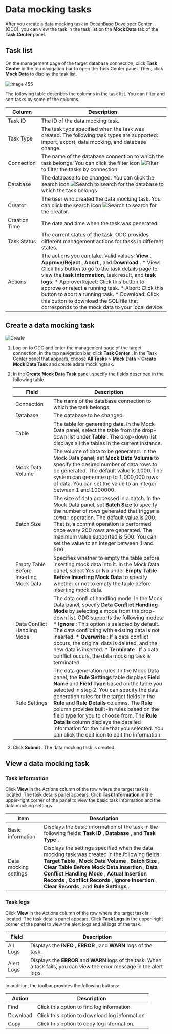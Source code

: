 Data mocking tasks 
=======================================

After you create a data mocking task in OceanBase Developer Center (ODC), you can view the task in the task list on the **Mock Data** tab of the **Task Center** panel. 

Task list 
------------------------------

On the management page of the target database connection, click **Task Center** in the top navigation bar to open the Task Center panel. Then, click **Mock Data** to display the task list.

![Image 455](https://help-static-aliyun-doc.aliyuncs.com/assets/img/en-US/2211291561/p263390.png)

The following table describes the columns in the task list. You can filter and sort tasks by some of the columns.


|    Column     |                                                                                                                                                                                                                                                                                                                                                             Description                                                                                                                                                                                                                                                                                                                                                              |
|---------------|--------------------------------------------------------------------------------------------------------------------------------------------------------------------------------------------------------------------------------------------------------------------------------------------------------------------------------------------------------------------------------------------------------------------------------------------------------------------------------------------------------------------------------------------------------------------------------------------------------------------------------------------------------------------------------------------------------------------------------------|
| Task ID       | The ID of the data mocking task.                                                                                                                                                                                                                                                                                                                                                                                                                                                                                                                                                                                                                                                                                                     |
| Task Type     | The task type specified when the task was created. The following task types are supported: import, export, data mocking, and database change.                                                                                                                                                                                                                                                                                                                                                                                                                                                                                                                                                                                        |
| Connection    | The name of the database connection to which the task belongs.  You can click the filter icon ![Filter](https://help-static-aliyun-doc.aliyuncs.com/assets/img/en-US/8487860461/p352180.jpg) to filter the tasks by connection.                                                                                                                                                                                                                                                                                                                                                                                                                                                                                      |
| Database      | The database to be changed.  You can click the search icon ![Search](https://help-static-aliyun-doc.aliyuncs.com/assets/img/en-US/1036511561/p416691.jpg) to search for the database to which the task belongs.                                                                                                                                                                                                                                                                                                                                                                                                                                                                                                      |
| Creator       | The user who created the data mocking task.  You can click the search icon ![Search](https://help-static-aliyun-doc.aliyuncs.com/assets/img/en-US/1036511561/p416691.jpg) to search for the creator.                                                                                                                                                                                                                                                                                                                                                                                                                                                                                                                 |
| Creation Time | The date and time when the task was generated.                                                                                                                                                                                                                                                                                                                                                                                                                                                                                                                                                                                                                                                                                       |
| Task Status   | The current status of the task. ODC provides different management actions for tasks in different states.                                                                                                                                                                                                                                                                                                                                                                                                                                                                                                                                                                                                                             |
| Actions       | The actions you can take. Valid values: **View** , **Approve/Reject** , **Abort** , and **Download** .  * View: Click this button to go to the task details page to view the **task information**, task result, and **task logs**.   * Approve/Reject: Click this button to approve or reject a running task.   * Abort: Click this button to abort a running task.   * Download: Click this button to download the SQL file that corresponds to the mock data to your local device.    |



Create a data mocking task 
-----------------------------------------------

![Create](https://help-static-aliyun-doc.aliyuncs.com/assets/img/en-US/2211291561/p416187.png)

1. Log on to ODC and enter the management page of the target connection. In the top navigation bar, click **Task Center** . In the Task Center panel that appears, choose **All Tasks** \> **Mock Data** \> **Create Mock Data Task** and create adata mockingtask.

   

2. In the **Create Mock Data Task** panel, specify the fields described in the following table. 

   

   |                 Field                  |                                                                                                                                                                                                                                                                                                                    Description                                                                                                                                                                                                                                                                                                                     |
   |----------------------------------------|----------------------------------------------------------------------------------------------------------------------------------------------------------------------------------------------------------------------------------------------------------------------------------------------------------------------------------------------------------------------------------------------------------------------------------------------------------------------------------------------------------------------------------------------------------------------------------------------------------------------------------------------------|
   | Connection                             | The name of the database connection to which the task belongs.                                                                                                                                                                                                                                                                                                                                                                                                                                                                                                                                                                                     |
   | Database                               | The database to be changed.                                                                                                                                                                                                                                                                                                                                                                                                                                                                                                                                                                                                                        |
   | Table                                  | The table for generating data.  In the Mock Data panel, select the table from the drop-down list under **Table** . The drop-down list displays all the tables in the current instance.                                                                                                                                                                                                                                                                                                                                                                                                                                             |
   | Mock Data Volume                       | The volume of data to be generated.  In the Mock Data panel, set **Mock Data Volume** to specify the desired number of data rows to be generated. The default value is 1000. The system can generate up to 1,000,000 rows of data. You can set the value to an integer between 1 and 1000000.                                                                                                                                                                                                                                                                                                                                      |
   | Batch Size                             | The size of data processed in a batch.  In the Mock Data panel, set **Batch Size** to specify the number of rows generated that trigger a `COMMIT` operation. The default value is 200. That is, a commit operation is performed once every 200 rows are generated. The maximum value supported is 500. You can set the value to an integer between 1 and 500.                                                                                                                                                                                                                                                                     |
   | Empty Table Before Inserting Mock Data | Specifies whether to empty the table before inserting mock data into it.  In the Mock Data panel, select Yes or No under **Empty Table Before Inserting Mock Data** to specify whether or not to empty the table before inserting mock data.                                                                                                                                                                                                                                                                                                                                                                                       |
   | Data Conflict Handling Mode            | The data conflict handling mode.  In the Mock Data panel, specify **Data Conflict Handling Mode** by selecting a mode from the drop-down list. ODC supports the following modes: * **Ignore** : This option is selected by default. The data conflicting with existing data is not inserted.   * **Overwrite** : If a data conflict occurs, the original data is deleted, and the new data is inserted.   * **Terminate** : If a data conflict occurs, the data mocking task is terminated.    |
   | Rule Settings                          | The data generation rules.  In the Mock Data panel, the **Rule Settings** table displays **Field Name** and **Field Type** based on the table you selected in step 2. You can specify the data generation rules for the target fields in the **Rule** and **Rule Details** columns.  The **Rule** column provides built-in rules based on the field type for you to choose from. The **Rule Details** column displays the detailed information for the rule that you selected. You can click the edit icon to edit the information.                                                                                                |

   

3. Click **Submit** . The data mocking task is created.

   




View a data mocking task 
---------------------------------------------

### Task information 

Click **View** in the Actions column of the row where the target task is located. The task details panel appears. Click **Task Information** in the upper-right corner of the panel to view the basic task information and the data mocking settings.


|         Item          |                                                                                                                                                                            Description                                                                                                                                                                             |
|-----------------------|--------------------------------------------------------------------------------------------------------------------------------------------------------------------------------------------------------------------------------------------------------------------------------------------------------------------------------------------------------------------|
| Basic information     | Displays the basic information of the task in the following fields: **Task ID** , **Database** , and **Task Type** .                                                                                                                                                                                                                                               |
| Data mocking settings | Displays the settings specified when the data mocking task was created in the following fields: **Target Table** , **Mock Data Volume** , **Batch Size** , **Clear Table Before Mock Data Insertion** , **Data Conflict Handling Mode** , **Actual Insertion Records** , **Conflict Records** , **Ignore Insertion** , **Clear Records** , and **Rule Settings** . |



### Task logs 

Click **View** in the Actions column of the row where the target task is located. The task details panel appears. Click **Task Logs** in the upper-right corner of the panel to view the alert logs and all logs of the task.


|   Field    |                                                                Description                                                                 |
|------------|--------------------------------------------------------------------------------------------------------------------------------------------|
| All Logs   | Displays the **INFO** , **ERROR** , and **WARN** logs of the task.                                                                         |
| Alert Logs | Displays the **ERROR** and **WARN** logs of the task. When a task fails, you can view the error message in the alert logs. |

In addition, the toolbar provides the following buttons:

| Action  |                            Description                             |
|------|-----------------------------------------------------------|
| Find | Click this option to find log information.        |
| Download | Click this option to download log information.   |
| Copy | Click this option to copy log information. |

